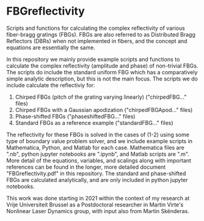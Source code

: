 # FBGreflectivity
Scripts and functions for calculating the complex reflectivity of various fiber-bragg gratings (FBGs). FBGs are also referred to as Distributed Bragg Reflectors (DBRs) when not implemented in fibers, and the concept and equations are essentially the same.

In this repository we mainly provide example scripts and functions to calculate the complex reflectivity (amplitude and phase) of non-trivial FBGs. The scripts do include the standard uniform FBG which has a comparatively simple analytic description, but this is not the main focus. The scripts we do include calculate the reflectiviy for:

1) Chirped FBGs (pitch of the grating varying linearly) ("chirpedFBG..." files)
2) Chirped FBGs with a Gaussian apodization ("chirpedFBGApod..." files)
3) Phase-shifted FBGs ("phaseshiftedFBG..." files)
4) Standard FBGs as a reference example ("standardFBG..." files)

The reflectivity for these FBGs is solved in the cases of (1-2) using some type of boundary value problem solver, and we include example scripts in Mathematica, Python, and Matlab for each case. Mathematica files are ".nb", python jupyter notebooks are ".ipynb", and Matlab scripts are ".m". More detail of the equations, variables, and scalings along with important references can be found in the longer, more detailed document "FBGreflectivity.pdf" in this repository. The standard and phase-shifted FBGs are calculated analytically, and are only included in python jupyter notebooks.

This work was done starting in 2021 within the context of my research at Vrije Universiteit Brussel as a Postdoctoral researcher in Martin Virte's Nonlinear Laser Dynamics group, with input also from Martin Skënderas.
